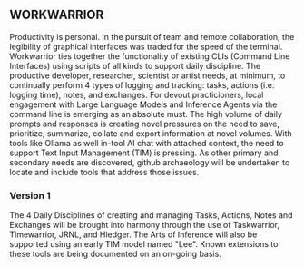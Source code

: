 ## WORKWARRIOR

Productivity is personal. In the pursuit of team and remote collaboration, the 
legibility of graphical interfaces was traded for the speed of the terminal. 
Workwarrior ties together the functionality of existing CLIs (Command Line Interfaces) 
using scripts of all kinds to support daily discipline. The productive developer, 
researcher, scientist or artist needs, at minimum, to continually perform 4 types of 
logging and tracking: tasks, actions (i.e. logging time), notes, and exchanges. For 
devout practicioners, local engagement with Large Language Models and Inference Agents 
via the command line is emerging as an absolute must. The high volume of daily prompts 
and responses is creating novel pressures on the need to save, prioritize, summarize, 
collate and export information at novel volumes. With tools like Ollama as well in-tool 
AI chat with attached context, the need to support Text Input Management (TIM) is 
pressing. As other primary and secondary needs are discovered, github archaeology will 
be undertaken to locate and include tools that address those issues.

### Version 1
The 4 Daily Disciplines of creating and managing Tasks, Actions, Notes and Exchanges 
will be brought into harmony through the use of Taskwarrior, Timewarrior, JRNL, and 
Hledger. The Arts of Inference will also be supported using an early TIM model named 
"Lee". Known extensions to these tools are being documented on an on-going basis.


